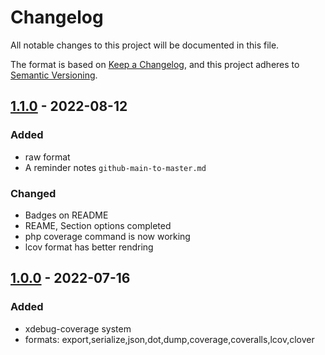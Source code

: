 # Changelog
All notable changes to this project will be documented in this file.

The format is based on [Keep a Changelog](https://keepachangelog.com/en/1.1.0/),
and this project adheres to [Semantic Versioning](https://semver.org/spec/v2.0.0.html).

## [1.1.0] - 2022-08-12
### Added
- raw format
- A reminder notes `github-main-to-master.md`

### Changed
- Badges on README
- REAME, Section options completed
- php coverage command is now working
- lcov format has better rendring

## [1.0.0] - 2022-07-16
### Added
- xdebug-coverage system
- formats: export,serialize,json,dot,dump,coverage,coveralls,lcov,clover

[Unreleased]: https://github.com/guitarneck/xdebug-coverage/compare/1.1.0...HEAD
[1.0.0]: https://github.com/guitarneck/xdebug-coverage/releases/tag/1.0.0
[1.1.0]: https://github.com/guitarneck/xdebug-coverage/releases/tag/1.1.0